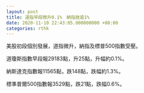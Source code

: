 ```yaml
---
layout: post
title: 道指早段微升0.1%　納指挫逾1%
date: 2020-11-10 22:43:05.000000000 +08:00
categories: rthk
---
```


美股初段個別發展，道指微升，納指及標普500指數受壓。

道瓊斯指數早段報29183點，升25點，升幅約0.1%。

納斯達克指數報11565點，跌148點，跌幅約1.3%。

標準普爾500指數報3529點，跌21點，跌幅0.6%。
